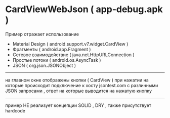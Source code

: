 # CardViewWebJson ( app-debug.apk )

Пример отражает использование
- Material Design                 ( android.support.v7.widget.CardView )
- Фрагменты                       ( android.app.Fragment )
- Сетевое взаимодействие          ( java.net.HttpURLConnection )
- Простые потоки                  ( android.os.AsyncTask ) 
- JSON                            ( org.json.JSONObject )
______________________
на главном окне отображены кнопки ( CardView ) при нажатии на которые происходит подключение к 
хосту jsontest.com c различными JSON запросами , ответ на которые выводится на нажатую кнопку
_____________________
пример НЕ реализует концепции SOLID , DRY , также присутствует hardcode
